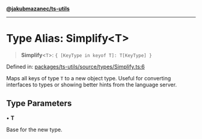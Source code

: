 [**@jakubmazanec/ts-utils**](../README.md)

---

# Type Alias: Simplify\<T\>

> **Simplify**\<`T`\>: `{ [KeyType in keyof T]: T[KeyType] }`

Defined in:
[packages/ts-utils/source/types/Simplify.ts:6](https://github.com/jakubmazanec/tools/blob/d8ee2855cc8c253cbcc5c4d49e7356ff8450cbde/packages/ts-utils/source/types/Simplify.ts#L6)

Maps all keys of type `T` to a new object type. Useful for converting interfaces to types or showing
better hints from the language server.

## Type Parameters

• **T**

Base for the new type.
